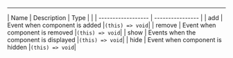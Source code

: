 ------

\| Name | Description | Type |
\| | ------------------ | ---------------- |
\| add | Event when component is added |`(this) => void`|
\| remove | Event when component is removed |`(this) => void`|
\| show | Events when the component is displayed |`(this) => void`|
\| hide | Event when component is hidden |`(this) => void`|
